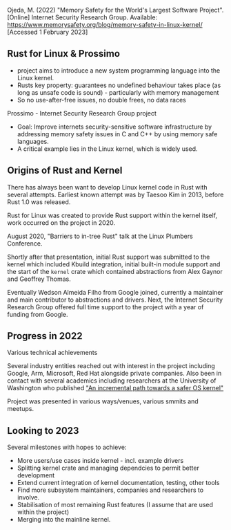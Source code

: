 Ojeda, M. (2022) "Memory Safety for the World's Largest Software Project". [Online] Internet Security Research Group. Available: https://www.memorysafety.org/blog/memory-safety-in-linux-kernel/ [Accessed 1 February 2023]


## Rust for Linux & Prossimo
+ project aims to introduce a new system programming language into the Linux kernel.
+ Rusts key property: guarantees no undefined behaviour takes place (as long as unsafe code is sound) - particularly with memory management
+ So no use-after-free issues, no double frees, no data races

Prossimo - Internet Security Research Group project
+ Goal: Improve internets security-sensitive software infrastructure by addressing memory safety issues in C and C++ by using memory safe languages.
+ A critical example lies in the Linux kernel, which is widely used.

## Origins of Rust and Kernel
There has always been want to develop Linux kernel code in Rust with several attempts. Earliest known attempt was by Taesoo Kim in 2013, before Rust 1.0 was released. 

Rust for Linux was created to provide Rust support within the kernel itself, work occurred on the project in 2020. 

August 2020, "Barriers to in-tree Rust" talk at the Linux Plumbers Conference.

Shortly after that presentation, initial Rust support was submitted to the kernel which included Kbuild integration, initial built-in module support and the start of the `kernel` crate which contained abstractions from Alex Gaynor and Geoffrey Thomas. 

Eventually Wedson Almeida Filho from Google joined, currently a maintainer and main contributor to abstractions and drivers. Next, the Internet Security Research Group offered full time support to the project with a year of funding from Google. 

## Progress in 2022
Various technical achievements

Several industry entities reached out with interest in the project including Google, Arm, Microsoft, Red Hat alongside private companies. Also been in contact with several academics including researchers at the University of Washington who published ["An incremental path towards a safer OS kernel"](https://sigops.org/s/conferences/hotos/2021/papers/hotos21-s09-li.pdf)

Project was presented in various ways/venues, various smmits and meetups.

## Looking to 2023
Several milestones with hopes to achieve:
+ More users/use cases inside kernel - incl. example drivers
+ Splitting kernel crate and managing dependcies to  permit better development
+ Extend current integration of kernel documentation, testing, other tools
+ Find more subsystem maintainers, companies and researchers to involve. 
+ Stabilisation of most remaining Rust features (I assume that are used within the project)
+ Merging into the mainline kernel.

